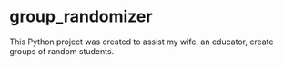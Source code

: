 # group_randomizer
This Python project was created to assist my wife, an educator, create groups of random students.
